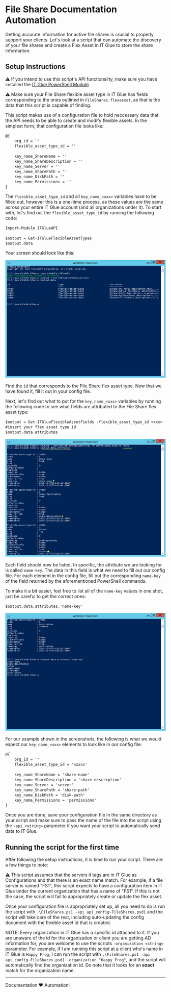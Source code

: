 # File Share Documentation Automation

Getting accurate information for active file shares is crucial to properly support your clients. Let's look at a script that can automate the discovery of your file shares and create a Flex Asset in IT Glue to store the share information.

## Setup Instructions

:warning: If you intend to use this script's API functionality, make sure you have installed the [IT Glue PowerShell Module](https://github.com/Celerium/ITGlue-PowerShellWrapper)

:warning: Make sure your File Share flexible asset type in IT Glue has fields corresponding to the ones outlined in `FileShares.flexasset`, as that is the data that this script is capable of finding.

This script makes use of a configuration file to hold neccessary data that the API needs to be able to create and modify flexible assets. In the simplest form, that configuration file looks like:

```posh
@{
    org_id = ''
    flexible_asset_type_id = ''

    key_name_ShareName = ''
    key_name_ShareDescription = ''
    key_name_Server = ''
    key_name_SharePath = ''
    key_name_DiskPath = ''
    key_name_Permissions = ''
}
```

The `flexible_asset_type_id` and all `key_name_<xxx>` variables have to be filled out, however this is a one-time process, as these values are the same across your entire IT Glue account (and all organizations under it). To start with, let's find out the `flexible_asset_type_id` by running the following code:

```posh
Import-Module ITGlueAPI

$output = Get-ITGlueFlexibleAssetTypes
$output.data
```

Your screen should look like this:

![](docs/FileShares_instructions_0.png)

Find the `id` that corresponds to the File Share flex asset type. Now that we have found it, fill it out in your config file.

Next, let's find out what to put for the `key_name_<xxx>` variables by running the following code to see what fields are attributed to the File Share flex asset type:

```posh
$output = Get-ITGlueFlexibleAssetFields -flexible_asset_type_id <xxx> #insert your flex asset type id
$output.data.attributes
```

![](docs/FileShares_instructions_1.png)

Each field should now be listed. In specific, the attribute we are looking for is called `name-key`. The data in this field is what we need to fill out our config file. For each element in the config file, fill out the corresponding `name-key` of the field returned by the aforementioned PowerShell commands.

To make it a bit easier, feel free to list all of the `name-key` values in one shot, just be careful to get the correct ones:

```posh
$output.data.attributes.'name-key'
```

![](docs/FileShares_instructions_2.png)

For our example shown in the screenshots, the following is what we would expect our `key_name_<xxx>` elements to look like in our config file:

```posh
@{
    org_id = ''
    flexible_asset_type_id = 'xxxxx'

    key_name_ShareName = 'share-name'
    key_name_ShareDescription = 'share-description'
    key_name_Server = 'server'
    key_name_SharePath = 'share-path'
    key_name_DiskPath = 'disk-path'
    key_name_Permissions = 'permissions'
}
```

Once you are done, save your configuration file in the same directory as your script and make sure to pass the name of the file into the script using the `-api <string>` parameter if you want your script to automatically send data to IT Glue.

## Running the script for the first time

After following the setup instructions, it is time to run your script. There are a few things to note:

:warning: This script assumes that the servers it tags are in IT Glue as Configurations and that there is an exact name match. For example, if a file server is named "FS1", this script expects to have a configuration item in IT Glue under the current organization that has a name of "FS1". If this is not the case, the script will fail to appropriately create or update the flex asset.

Once your configuration file is appropriately set up, all you need to do is run the script with `.\FIleShares.ps1 -api api_config-FileShares.psd1` and the script will take care of the rest, including auto-updating the config document with the flexible asset id that is created.

NOTE: Every organization in IT Glue has a specific id attached to it. If you are unaware of the id for the organization or client you are getting AD information for, you are welcome to use the scripts `-organization <string>` parameter. For example, if I am running this script at a client who's name in IT Glue is `Happy Frog`, I can run the script with `.\FileShares.ps1 -api api_config-FileShares.psd1 -organization "Happy Frog"`, and the script will automatically find the organization id. Do note that it looks for an **exact** match for the organization name.

----

Documentation :heart: Automation!